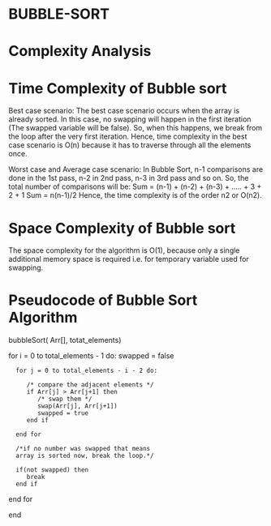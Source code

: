 # BUBBLE-SORT

# Complexity Analysis

# Time Complexity of Bubble sort

Best case scenario: The best case scenario occurs when the array is already sorted. In this case, no swapping will happen in the first iteration (The swapped variable will be false). So, when this happens, we break from the loop after the very first iteration. Hence, time complexity in the best case scenario is O(n) because it has to traverse through all the elements once.

Worst case and Average case scenario: In Bubble Sort, n-1 comparisons are done in the 1st pass, n-2 in 2nd pass, n-3 in 3rd pass and so on. So, the total number of comparisons will be:
Sum = (n-1) + (n-2) + (n-3) + ..... + 3 + 2 + 1 
Sum = n(n-1)/2
Hence, the time complexity is of the order n2 or O(n2).

# Space Complexity of Bubble sort
The space complexity for the algorithm is O(1), because only a single additional memory space is required i.e. for temporary variable used for swapping.

# Pseudocode of Bubble Sort Algorithm

bubbleSort( Arr[], totat_elements)
   
   for i = 0 to total_elements - 1 do:
      swapped = false
		
      for j = 0 to total_elements - i - 2 do:
      
         /* compare the adjacent elements */   
         if Arr[j] > Arr[j+1] then
            /* swap them */
            swap(Arr[j], Arr[j+1])		 
            swapped = true
         end if
         
      end for
      
      /*if no number was swapped that means 
      array is sorted now, break the loop.*/
      
      if(not swapped) then
         break
      end if
      
   end for
   
end

